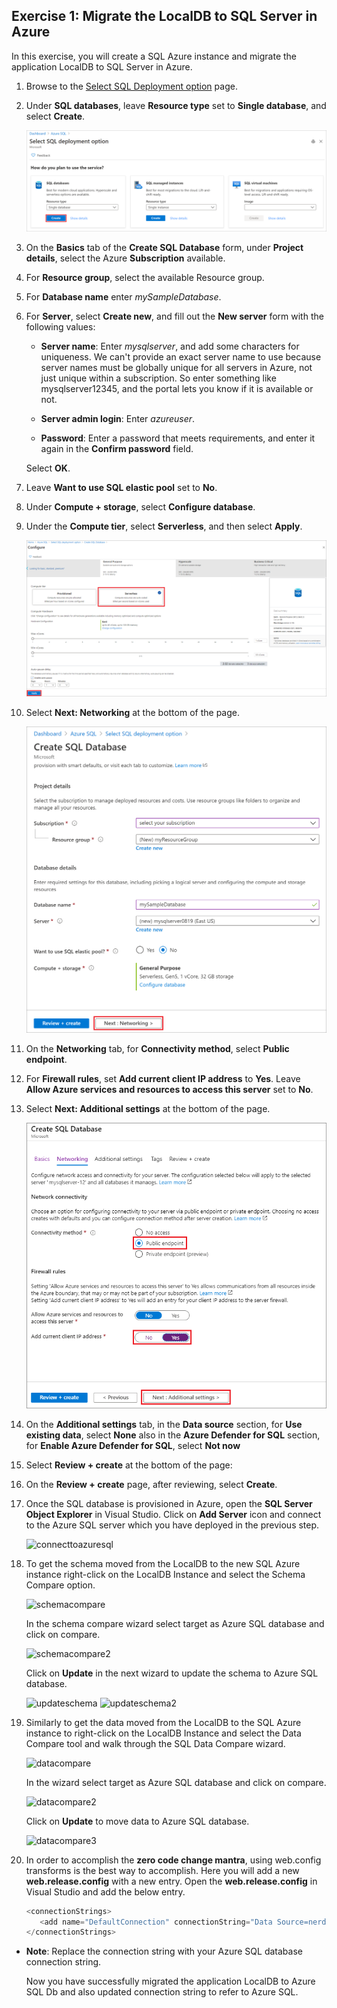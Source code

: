 ## Exercise 1: Migrate the LocalDB to SQL Server in Azure

In this exercise, you will create a SQL Azure instance and migrate the application LocalDB to SQL Server in Azure.

1. Browse to the [Select SQL Deployment option](https://portal.azure.com/#create/Microsoft.AzureSQL) page. 

1. Under **SQL databases**, leave **Resource type** set to **Single database**, and select **Create**. 

    ![Iimage.](https://raw.githubusercontent.com/CloudLabs-MOC/azuredevopslabs/az400-badri/labs/vstsextend/aspnetmodernize/images/select-deployment.png) 

1. On the **Basics** tab of the **Create SQL Database** form, under **Project details**, select the Azure **Subscription** available. 

1. For **Resource group**, select the available Resource group. 

1. For **Database name** enter *mySampleDatabase*. 

1. For **Server**, select **Create new**, and fill out the **New server** form with the following values: 

    - **Server name**: Enter *mysqlserver*, and add some characters for uniqueness. We can't provide an exact server name to use because server names must be globally unique for all servers in Azure, not just unique within a subscription. So enter something like mysqlserver12345, and the portal lets you know if it is available or not. 

    - **Server admin login**: Enter *azureuser*. 

    - **Password**: Enter a password that meets requirements, and enter it again in the **Confirm password** field. 

    Select **OK**. 

1. Leave **Want to use SQL elastic pool** set to **No**. 

1. Under **Compute + storage**, select **Configure database**. 

1. Under the **Compute tier**, select **Serverless**, and then select **Apply**. 

    ![Iimage.](https://raw.githubusercontent.com/CloudLabs-MOC/azuredevopslabs/az400-badri/labs/vstsextend/aspnetmodernize/images/configure-database.png) 

1. Select **Next: Networking** at the bottom of the page. 

    ![Iimage.](https://raw.githubusercontent.com/CloudLabs-MOC/azuredevopslabs/az400-badri/labs/vstsextend/aspnetmodernize/images/new-sql-database-basics.png) 

1. On the **Networking** tab, for **Connectivity method**, select **Public endpoint**. 

1. For **Firewall rules**, set **Add current client IP address** to **Yes**. Leave **Allow Azure services and resources to access this server** set to **No**. 

1. Select **Next: Additional settings** at the bottom of the page. 

    ![Iimage.](https://raw.githubusercontent.com/CloudLabs-MOC/azuredevopslabs/az400-badri/labs/vstsextend/aspnetmodernize/images/networking.png) 

1. On the **Additional settings** tab, in the **Data source** section, for **Use existing data**, select **None** also in the **Azure Defender for SQL** section, for **Enable Azure Defender for SQL**, select **Not now** 

1. Select **Review + create** at the bottom of the page: 

1. On the **Review + create** page, after reviewing, select **Create**.


2. Once the SQL database is provisioned in Azure, open the **SQL Server Object Explorer** in Visual Studio. Click on **Add Server** icon and connect to the Azure SQL server which you have deployed in the previous step.

    ![connecttoazuresql](images/connecttoazuresql.png)
3. To get the schema moved from the LocalDB to the new SQL Azure instance right-click on the LocalDB Instance and select the Schema Compare option.

   ![schemacompare](images/schemacompare.png)

   In the schema compare wizard select target as Azure SQL database and click on compare.

   ![schemacompare2](images/schemacompare2.png)

   Click on **Update** in the next wizard to update the schema to Azure SQL database.

   ![updateschema](images/updateschema.png)
   ![updateschema2](images/updateschema2.png)

4. Similarly to get the data moved from the LocalDB to the SQL Azure instance to right-click on the LocalDB Instance and select the Data Compare tool and walk through the SQL Data Compare wizard.

      ![datacompare](images/datacompare.png)

   In the wizard select target as Azure SQL database and click on compare.

      ![datacompare2](images/datacompare2.png)

   Click on **Update** to move data to Azure SQL database.

      ![datacompare3](images/datacompare3.png)

5. In order to accomplish the **zero code change mantra**, using web.config transforms is the best way to accomplish. Here you will add a new **web.release.config** with a new entry. Open the **web.release.config** in Visual Studio and add the below entry.

   ```csharp
   <connectionStrings>
      <add name="DefaultConnection" connectionString="Data Source=nerddinnerlabsql.database.windows.net;Initial Catalog=nerddinnerlab;Integrated Security=False;User ID=yourUserID;Password=yourdbpassword;Connect Timeout=30;Encrypt=True;TrustServerCertificate=False;ApplicationIntent=ReadWrite;MultiSubnetFailover=False" providerName="System.Data.SqlClient" xdt:Transform="SetAttributes" xdt:Locator="Match(name)"/>
   </connectionStrings>
   ```

- **Note**: Replace the connection string with your Azure SQL database connection string.

  Now you have successfully migrated the application LocalDB to Azure SQL Db and also updated connection string to refer to Azure SQL.

